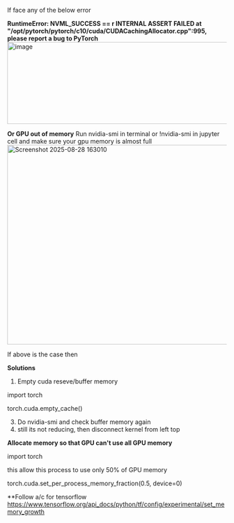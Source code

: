 If face any of the below error

**RuntimeError: NVML_SUCCESS == r INTERNAL ASSERT FAILED at "/opt/pytorch/pytorch/c10/cuda/CUDACachingAllocator.cpp":995, please report a bug to PyTorch**
<img width="1118" height="188" alt="image" src="https://github.com/user-attachments/assets/bf696c39-19a2-4502-a13d-9744abc57c73" />

**Or GPU out of memory**
Run nvidia-smi in terminal or !nvidia-smi in jupyter cell and make sure your gpu memory is almost full 
<img width="653" height="458" alt="Screenshot 2025-08-28 163010" src="https://github.com/user-attachments/assets/be392dd7-a509-4ec8-be5d-7e52b8fc8338" />

If above is the case then 

**Solutions**

1) Empty cuda reseve/buffer memory
   
import torch

torch.cuda.empty_cache()  

3) Do nvidia-smi and check buffer memory again
4) still its not reducing, then disconnect kernel from left top

**Allocate memory so that GPU can't use all GPU memory**

import torch

this allow this process to use only 50% of GPU memory

torch.cuda.set_per_process_memory_fraction(0.5, device=0)

**Follow a/c for tensorflow
https://www.tensorflow.org/api_docs/python/tf/config/experimental/set_memory_growth
